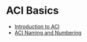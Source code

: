 # ACI Basics

- [Introduction to ACI](https://www.ciscolive.com/c/dam/r/ciscolive/apjc/docs/2019/pdf/BRKACI-1000.pdf)
- [ACI Naming and Numbering](https://www.cisco.com/c/en/us/td/docs/switches/datacenter/aci/apic/sw/kb/b-Cisco-ACI-Naming-and-Numbering.html)

